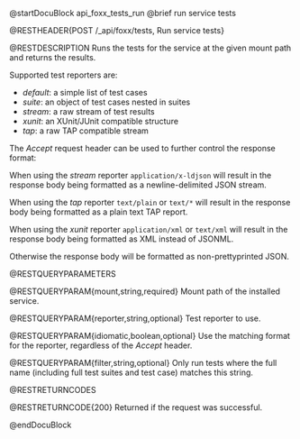 @startDocuBlock api_foxx_tests_run
@brief run service tests

@RESTHEADER{POST /_api/foxx/tests, Run service tests}

@RESTDESCRIPTION
Runs the tests for the service at the given mount path and returns the results.

Supported test reporters are:

- *default*: a simple list of test cases
- *suite*: an object of test cases nested in suites
- *stream*: a raw stream of test results
- *xunit*: an XUnit/JUnit compatible structure
- *tap*: a raw TAP compatible stream

The *Accept* request header can be used to further control the response format:

When using the *stream* reporter `application/x-ldjson` will result
in the response body being formatted as a newline-delimited JSON stream.

When using the *tap* reporter `text/plain` or `text/*` will result
in the response body being formatted as a plain text TAP report.

When using the *xunit* reporter `application/xml` or `text/xml` will result
in the response body being formatted as XML instead of JSONML.

Otherwise the response body will be formatted as non-prettyprinted JSON.

@RESTQUERYPARAMETERS

@RESTQUERYPARAM{mount,string,required}
Mount path of the installed service.

@RESTQUERYPARAM{reporter,string,optional}
Test reporter to use.

@RESTQUERYPARAM{idiomatic,boolean,optional}
Use the matching format for the reporter, regardless of the *Accept* header.

@RESTQUERYPARAM{filter,string,optional}
Only run tests where the full name (including full test suites and test case)
matches this string.

@RESTRETURNCODES

@RESTRETURNCODE{200}
Returned if the request was successful.

@endDocuBlock
